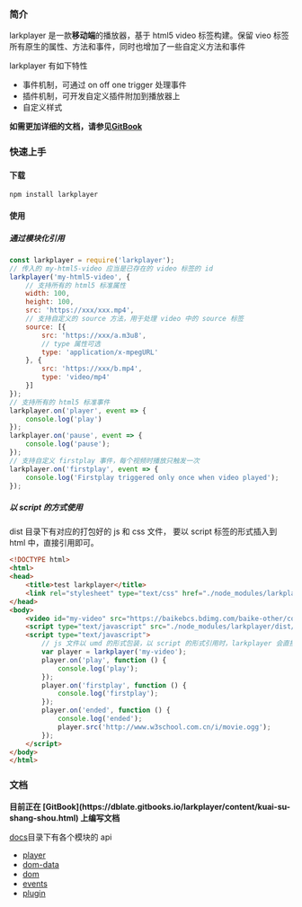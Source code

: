 <h3>简介</h3>
larkplayer 是一款<strong>移动端</strong>的播放器，基于 html5 video 标签构建。保留 vieo 标签 所有原生的属性、方法和事件，同时也增加了一些自定义方法和事件

larkplayer 有如下特性

* 事件机制，可通过 on off one trigger 处理事件
* 插件机制，可开发自定义插件附加到播放器上
* 自定义样式

<b>如需更加详细的文档，请参见[GitBook](https://dblate.gitbooks.io/larkplayer/content/kuai-su-shang-shou.html)</b>

<h3>快速上手</h3>

<h4>下载</h4>

```
npm install larkplayer
```
<h4>使用</h4>

<h5>通过模块化引用</h5>

```javascript
const larkplayer = require('larkplayer');
// 传入的 my-html5-video 应当是已存在的 video 标签的 id
larkplayer('my-html5-video', {
    // 支持所有的 html5 标准属性
    width: 100,
    height: 100,
    src: 'https://xxx/xxx.mp4',
    // 支持自定义的 source 方法，用于处理 video 中的 source 标签
    source: [{
        src: 'https://xxx/a.m3u8',
        // type 属性可选
        type: 'application/x-mpegURL'
    }, {
        src: 'https://xxx/b.mp4',
        type: 'video/mp4'
    }]
});
// 支持所有的 html5 标准事件
larkplayer.on('player', event => {
    console.log('play')
});
larkplayer.on('pause', event => {
    console.log('pause');
});
// 支持自定义 firstplay 事件，每个视频时播放只触发一次
larkplayer.on('firstplay', event => {
    console.log('Firstplay triggered only once when video played');
});
```

<h5>以 script 的方式使用</h5>

dist 目录下有对应的打包好的 js 和 css 文件， 要以 script 标签的形式插入到 html 中，直接引用即可。

```html
<!DOCTYPE html>
<html>
<head>
    <title>test larkplayer</title>
    <link rel="stylesheet" type="text/css" href="./node_modules/larkplayer/dist/larkplayer.min.css">
</head>
<body>
    <video id="my-video" src="https://baikebcs.bdimg.com/baike-other/cool.mp4" width="400" height="300" controls></video>
    <script type="text/javascript" src="./node_modules/larkplayer/dist/larkplayer.min.js"></script>
    <script type="text/javascript">
        // js 文件以 umd 的形式包装，以 script 的形式引用时，larkplayer 会直接挂载在 window 上
        var player = larkplayer('my-video');
        player.on('play', function () {
            console.log('play');
        });
        player.on('firstplay', function () {
            console.log('firstplay');
        });
        player.on('ended', function () {
            console.log('ended');
            player.src('http://www.w3school.com.cn/i/movie.ogg');
        });
    </script>
</body>
</html>
```
<h3>文档</h3>
<b>目前正在 [GitBook](https://dblate.gitbooks.io/larkplayer/content/kuai-su-shang-shou.html) 上编写文档</b>

[docs](https://github.com/dblate/larkplayer/tree/master/docs)目录下有各个模块的 api
* [player](https://github.com/dblate/larkplayer/blob/master/docs/player.md)
* [dom-data](https://github.com/dblate/larkplayer/blob/master/docs/dom-data.md)
* [dom](https://github.com/dblate/larkplayer/blob/master/docs/dom.md)
* [events](https://github.com/dblate/larkplayer/blob/master/docs/events.md)
* [plugin](https://github.com/dblate/larkplayer/blob/master/docs/plugin.md)